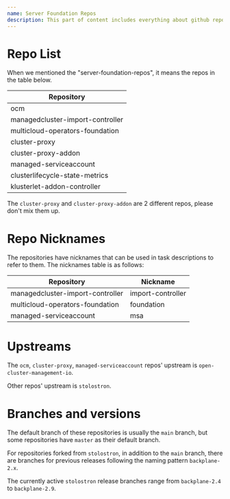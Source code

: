 ```yaml
---
name: Server Foundation Repos
description: This part of content includes everything about github repos of server foundation squad.
---
```


# Repo List

When we mentioned the "server-foundation-repos", it means the repos in the table below.

| Repository                       |
| -------------------------------- |
| ocm                              |
| managedcluster-import-controller |
| multicloud-operators-foundation  |
| cluster-proxy                    |
| cluster-proxy-addon              |
| managed-serviceaccount           |
| clusterlifecycle-state-metrics   |
| klusterlet-addon-controller      |

The `cluster-proxy` and `cluster-proxy-addon` are 2 different repos, please don't mix them up.

# Repo Nicknames

The repositories have nicknames that can be used in task descriptions to refer to them. The nicknames table is as follows:

| Repository                       | Nickname          |
| -------------------------------- | ----------------- |
| managedcluster-import-controller | import-controller |
| multicloud-operators-foundation  | foundation        |
| managed-serviceaccount           | msa               |

# Upstreams

The `ocm`, `cluster-proxy`, `managed-serviceaccount` repos' upstream is `open-cluster-management-io`.

Other repos' upstream is `stolostron`.

# Branches and versions

The default branch of these repositories is usually the `main` branch, but some repositories have `master` as their default branch.

For repositories forked from `stolostron`, in addition to the `main` branch, there are branches for previous releases following the naming pattern `backplane-2.x`.

The currently active `stolostron` release branches range from `backplane-2.4` to `backplane-2.9`.
